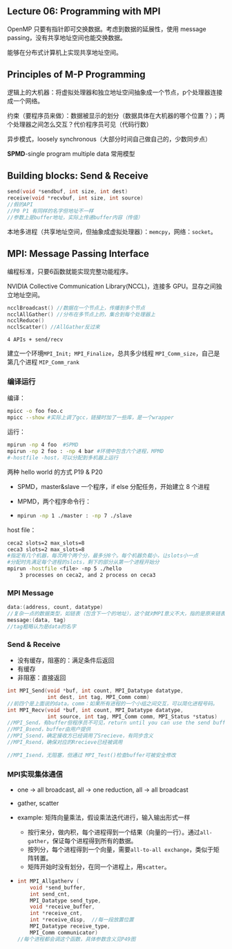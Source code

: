 ## Lecture 06: Programming with MPI

OpenMP 只要有指针即可交换数据。考虑到数据的延展性，使用 message passing，没有共享地址空间也能交换数据。

能够在分布式计算机上实现共享地址空间。

## Principles of M-P Programming

逻辑上的大机器：将虚拟处理器和独立地址空间抽象成一个节点，p个处理器连接成一个网络。

约束（要程序员来做）：数据被显示的划分（数据具体在大机器的哪个位置？）；两个处理器之间怎么交互？代价程序员可见（代码行数）

异步模式，loosely synchronous（大部分时间自己做自己的，少数同步点）

**SPMD**-single program multiple data 常用模型

## Building blocks: Send & Receive

```c++
send(void *sendbuf, int size, int dest)
receive(void *recvbuf, int size, int source)
//假的API
//P0 P1 有同样的名字但地址不一样
//参数上是buffer地址，实际上传递buffer内容（传值）
```

本地多进程（共享地址空间，但抽象成虚拟处理器）：`memcpy`，网络：`socket`。

## MPI: Message Passing Interface

编程标准，只要6函数就能实现完整功能程序。

NVIDIA Collective Communication Library(NCCL)，连接多 GPU。显存之间独立地址空间。

```c
ncclBroadcast() //数据在一个节点上，传播到多个节点
ncclAllGather() //分布在多节点上的，集合到每个处理器上
ncclReduce()
ncclScatter() //AllGather反过来
```

`4 APIs + send/recv`

建立一个环境`MPI_Init; MPI_Finalize`，总共多少线程 `MPI_Comm_size`，自己是第几个进程 `MIP_Comm_rank`

### 编译运行

编译：

```bash
mpicc -o foo foo.c
mpicc --show #实际上调了gcc，链接时加了一些库，是一个wrapper
```

运行：

```bash
mpirun -np 4 foo  #SPMD
mpirun -np 2 foo : -np 4 bar #环境中包含六个进程，MPMD
#-hostfile -host，可以分配到多机器上运行
```

两种 hello world 的方式 P19 & P20

- SPMD，master&slave 一个程序，if else 分配任务，开始建立 8 个进程

- MPMD，两个程序命令行：

- ```bash
  mpirun -np 1 ./master : -np 7 ./slave
  ```

host file：

```bash
ceca2 slots=2 max_slots=8
ceca3 slots=2 max_slots=8
#指定有几个机器，每次两个两个分，最多分8个。每个机器负载小，让slots小一点
#分配时先满足每个进程的slots，剩下的部分从第一个进程开始分
mpirun -hostfile <file> -np 5 ./hello
	3 processes on ceca2, and 2 process on ceca3
```

### MPI Message

```c
data:(address, count, datatype) 
//复杂一点的数据类型，如链表（包含下一个的地址），这个就对MPI意义不大，指的是原来链表的地址
message:(data, tag)
//tag粗略认为是data的名字
```

### Send & Receive

- 没有缓存，阻塞的：满足条件后返回
- 有缓存
- 非阻塞：直接返回

```c
int MPI_Send(void *buf, int count, MPI_Datatype datatype, 
             int dest, int tag, MPI_Comm comm)
//前四个是上面说的data。comm：如果所有进程的一个小组之间交互，可以简化进程号码。
int MPI_Recv(void *buf, int count, MPI_Datatype datatype, 
             int source, int tag, MPI_Comm comm, MPI_Status *status)
//MPI_Send，有buffer但程序员不可见，return until you can use the send buffer
//MPI_Bsend，buffer由用户提供
//MPI_Ssend，确定接收方已经调用了Srecieve，有同步含义
//MPI_Rsend，确保对应的Rrecieve已经被调用
    
//MPI_Isend，无阻塞，但通过 MPI_Test()检查buffer可被安全修改
```

### MPI实现集体通信

- one -> all broadcast, all -> one reduction, all -> all broadcast

- gather, scatter

- example: 矩阵向量乘法，假设乘法迭代进行，输入输出形式一样

  - 按行来分，做内积，每个进程得到一个结果（向量的一行）。通过`all-gather`，保证每个进程得到所有的数据。
  - 按列分，每个进程得到一个向量，需要`all-to-all exchange`，类似于矩阵转置。
  - 矩阵开始时没有划分，在同一个进程上，用`scatter`。

- ```c
  int MPI_Allgatherv (
      void *send_buffer,
      int send_cnt,
      MPI_Datatype send_type,
      void *receive_buffer,
      int *receive_cnt,
      int *receive_disp,  //每一段放置位置
      MPI_Datatype receive_type,
      MPI_Comm communicator)
  //每个进程都会调这个函数，具体参数含义见P49图
  ```